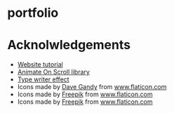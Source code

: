 # portfolio

# Acknolwledgements

* <a href="https://www.youtube.com/watch?v=T7PnWnTgusc">Website tutorial</a>
* <a href="https://github.com/michalsnik/aos" target="_blank">Animate On Scroll library</a>
* <a href="https://www.youtube.com/watch?v=POX3dT-pB4E">Type writer effect</a>
* Icons made by <a href="https://www.flaticon.com/authors/dave-gandy" title="Dave Gandy">Dave Gandy</a> from <a href="https://www.flaticon.com/" title="Flaticon"> www.flaticon.com</a>
* Icons made by <a href="https://www.flaticon.com/authors/freepik" title="Freepik">Freepik</a> from <a href="https://www.flaticon.com/" title="Flaticon"> www.flaticon.com</a>
* Icons made by <a href="https://www.flaticon.com/authors/freepik" title="Freepik">Freepik</a> from <a href="https://www.flaticon.com/" title="Flaticon"> www.flaticon.com</a>
